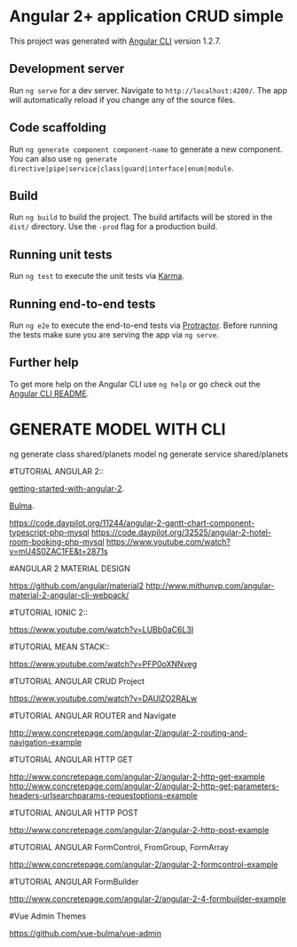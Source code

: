 # Angular 2+ application CRUD simple

This project was generated with [Angular CLI](https://github.com/angular/angular-cli) version 1.2.7.

## Development server

Run `ng serve` for a dev server. Navigate to `http://localhost:4200/`. The app will automatically reload if you change any of the source files.

## Code scaffolding

Run `ng generate component component-name` to generate a new component. You can also use `ng generate directive|pipe|service|class|guard|interface|enum|module`.

## Build

Run `ng build` to build the project. The build artifacts will be stored in the `dist/` directory. Use the `-prod` flag for a production build.

## Running unit tests

Run `ng test` to execute the unit tests via [Karma](https://karma-runner.github.io).

## Running end-to-end tests

Run `ng e2e` to execute the end-to-end tests via [Protractor](http://www.protractortest.org/).
Before running the tests make sure you are serving the app via `ng serve`.

## Further help

To get more help on the Angular CLI use `ng help` or go check out the [Angular CLI README](https://github.com/angular/angular-cli/blob/master/README.md).

# GENERATE MODEL WITH CLI

ng generate class shared/planets model
ng generate service shared/planets

#TUTORIAL ANGULAR 2::

[getting-started-with-angular-2](https://scotch.io/courses/getting-started-with-angular-2).

[Bulma](http://bulma.io/documentation/overview/start/).

https://code.daypilot.org/11244/angular-2-gantt-chart-component-typescript-php-mysql
https://code.daypilot.org/32525/angular-2-hotel-room-booking-php-mysql
https://www.youtube.com/watch?v=mU4S0ZAC1FE&t=2871s

#ANGULAR 2 MATERIAL DESIGN

https://github.com/angular/material2
http://www.mithunvp.com/angular-material-2-angular-cli-webpack/

#TUTORIAL IONIC 2::

https://www.youtube.com/watch?v=LUBb0aC6L3I

#TUTORIAL MEAN STACK::

https://www.youtube.com/watch?v=PFP0oXNNveg

#TUTORIAL ANGULAR CRUD Project

https://www.youtube.com/watch?v=DAUlZO2RALw

#TUTORIAL ANGULAR ROUTER and Navigate

http://www.concretepage.com/angular-2/angular-2-routing-and-navigation-example

#TUTORIAL ANGULAR HTTP GET

http://www.concretepage.com/angular-2/angular-2-http-get-example
http://www.concretepage.com/angular-2/angular-2-http-get-parameters-headers-urlsearchparams-requestoptions-example

#TUTORIAL ANGULAR HTTP POST

http://www.concretepage.com/angular-2/angular-2-http-post-example

#TUTORIAL ANGULAR FormControl, FromGroup, FormArray

http://www.concretepage.com/angular-2/angular-2-formcontrol-example

#TUTORIAL ANGULAR FormBuilder

http://www.concretepage.com/angular-2/angular-2-4-formbuilder-example

#Vue Admin Themes

https://github.com/vue-bulma/vue-admin